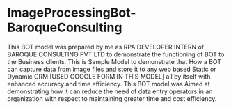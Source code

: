 # ImageProcessingBot-BaroqueConsulting
This BOT model was prepared by me as RPA DEVELOPER INTERN of BAROQUE CONSULTING PVT LTD to demonstrate the functioning of BOT to the Business clients. 
This is Sample Model to demonstrate that How a BOT can capture data from image files and store it to any web based Static or Dynamic CRM [USED GOOGLE FORM IN THIS MODEL] all by itself with enhanced accuracy and time efficiency.
This BOT model was Aimed at demonstrating how it can reduce the need of data entry operators in an organization with respect to maintaining greater time and cost efficiency.
